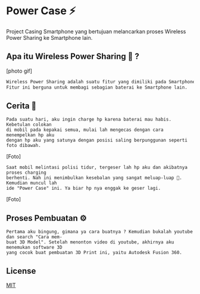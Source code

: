 # Power Case ⚡

Project Casing Smartphone yang bertujuan melancarkan proses Wireless Power Sharing ke Smartphone lain.

## Apa itu Wireless Power Sharing 🛜  ?
[photo gif]

```bash
Wireless Power Sharing adalah suatu fitur yang dimiliki pada Smartphone.
Fitur ini berguna untuk membagi sebagian baterai ke Smartphone lain.
```



## Cerita 📖

```
Pada suatu hari, aku ingin charge hp karena baterai mau habis. Kebetulan colokan
di mobil pada kepakai semua, mulai lah mengecas dengan cara menempelkan hp aku 
dengan hp aku yang satunya dengan posisi saling berpunggunan seperti foto dibawah. 
```
[Foto]
```
Saat mobil melintasi polisi tidur, tergeser lah hp aku dan akibatnya proses charging 
berhenti. Nah ini menimbulkan kesebalan yang sangat meluap-luap 🤯. Kemudian muncul lah
ide "Power Case" ini. Ya biar hp nya enggak ke geser lagi.
```
[Foto]

## Proses Pembuatan ⚙️
```
Pertama aku bingung, gimana ya cara buatnya ? Kemudian bukalah youtube 
dan search "Cara mem-
buat 3D Model". Setelah menonton video di youtube, akhirnya aku menemukan software 3D
yang cocok buat pembuatan 3D Print ini, yaitu Autodesk Fusion 360.

```



## License

[MIT](https://choosealicense.com/licenses/mit/)

